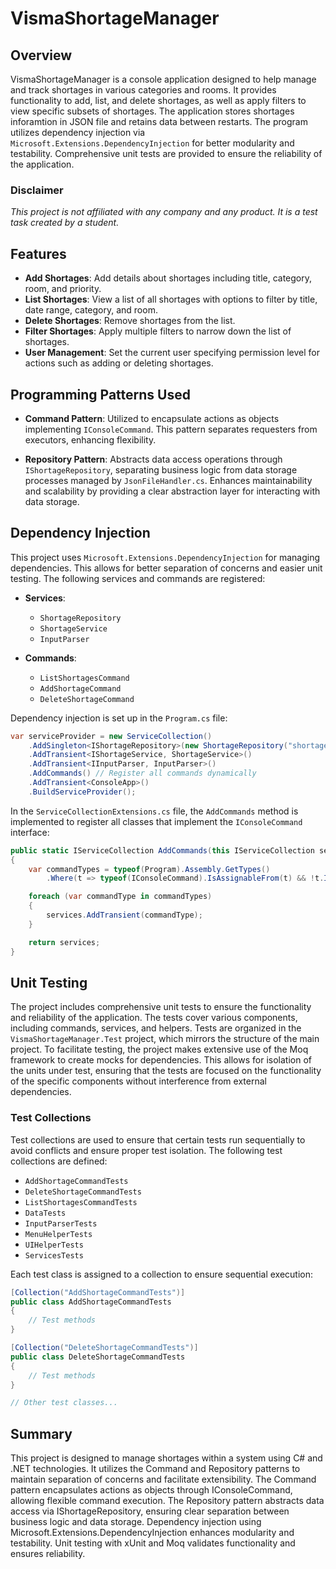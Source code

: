# VismaShortageManager

## Overview

VismaShortageManager is a console application designed to help manage and track shortages in various categories and rooms. It provides functionality to add, list, and delete shortages, as well as apply filters to view specific subsets of shortages. The application stores shortages inforamtion in JSON file and retains data between restarts. The program utilizes dependency injection via `Microsoft.Extensions.DependencyInjection` for better modularity and testability. Comprehensive unit tests are provided to ensure the reliability of the application.

### Disclaimer
*This project is not affiliated with any company and any product. It is a test task created by a student.*

## Features

- **Add Shortages**: Add details about shortages including title, category, room, and priority.
- **List Shortages**: View a list of all shortages with options to filter by title, date range, category, and room.
- **Delete Shortages**: Remove shortages from the list.
- **Filter Shortages**: Apply multiple filters to narrow down the list of shortages.
- **User Management**: Set the current user specifying permission level for actions such as adding or deleting shortages.

## Programming Patterns Used

- **Command Pattern**:
Utilized to encapsulate actions as objects implementing `IConsoleCommand`. This pattern separates requesters from executors, enhancing flexibility.

- **Repository Pattern**:
Abstracts data access operations through `IShortageRepository`, separating business logic from data storage processes managed by `JsonFileHandler.cs`. Enhances maintainability and scalability by providing a clear abstraction layer for interacting with data storage.

## Dependency Injection

This project uses `Microsoft.Extensions.DependencyInjection` for managing dependencies. This allows for better separation of concerns and easier unit testing. The following services and commands are registered:

- **Services**:
  - `ShortageRepository`
  - `ShortageService`
  - `InputParser`

- **Commands**:
  - `ListShortagesCommand`
  - `AddShortageCommand`
  - `DeleteShortageCommand`

Dependency injection is set up in the `Program.cs` file:

```csharp
var serviceProvider = new ServiceCollection()
    .AddSingleton<IShortageRepository>(new ShortageRepository("shortages.json"))
    .AddTransient<IShortageService, ShortageService>()
    .AddTransient<IInputParser, InputParser>()
    .AddCommands() // Register all commands dynamically
    .AddTransient<ConsoleApp>()
    .BuildServiceProvider();
```

In the `ServiceCollectionExtensions.cs` file, the `AddCommands` method is implemented to register all classes that implement the `IConsoleCommand` interface:

```csharp
public static IServiceCollection AddCommands(this IServiceCollection services)
{
    var commandTypes = typeof(Program).Assembly.GetTypes()
        .Where(t => typeof(IConsoleCommand).IsAssignableFrom(t) && !t.IsInterface);

    foreach (var commandType in commandTypes)
    {
        services.AddTransient(commandType);
    }

    return services;
}
```

## Unit Testing

The project includes comprehensive unit tests to ensure the functionality and reliability of the application. The tests cover various components, including commands, services, and helpers. Tests are organized in the `VismaShortageManager.Test` project, which mirrors the structure of the main project.
To facilitate testing, the project makes extensive use of the Moq framework to create mocks for dependencies. This allows for isolation of the units under test, ensuring that the tests are focused on the functionality of the specific components without interference from external dependencies.

### Test Collections

Test collections are used to ensure that certain tests run sequentially to avoid conflicts and ensure proper test isolation. The following test collections are defined:

- `AddShortageCommandTests`
- `DeleteShortageCommandTests`
- `ListShortagesCommandTests`
- `DataTests`
- `InputParserTests`
- `MenuHelperTests`
- `UIHelperTests`
- `ServicesTests`

Each test class is assigned to a collection to ensure sequential execution:

```csharp
[Collection("AddShortageCommandTests")]
public class AddShortageCommandTests
{
    // Test methods
}

[Collection("DeleteShortageCommandTests")]
public class DeleteShortageCommandTests
{
    // Test methods
}

// Other test classes...
```

## Summary

This project is designed to manage shortages within a system using C# and .NET technologies. It utilizes the Command and Repository patterns to maintain separation of concerns and facilitate extensibility. The Command pattern encapsulates actions as objects through IConsoleCommand, allowing flexible command execution. The Repository pattern abstracts data access via IShortageRepository, ensuring clear separation between business logic and data storage. Dependency injection using Microsoft.Extensions.DependencyInjection enhances modularity and testability. Unit testing with xUnit and Moq validates functionality and ensures reliability.

